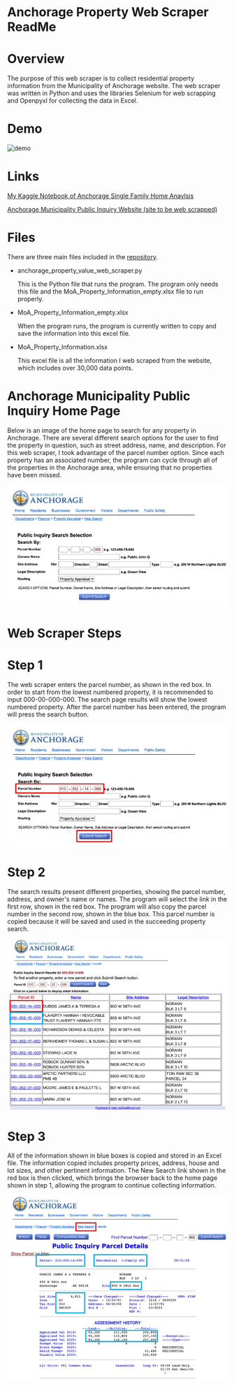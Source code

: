 # Anchorage Property Web Scraper ReadMe

# Overview

The purpose of this web scraper is to collect residential property information from the Municipality of Anchorage website.   The web scraper was written in Python and uses the libraries Selenium for web scrapping and Openpyxl for collecting the data in Excel.

# Demo

![demo](/images/Property_Web_Scraper_Demo.gif)

# Links

[My Kaggle Notebook of Anchorage Single Family Home Anaylsis](https://www.kaggle.com/nathanoliver/anchorage-single-family-home-anaylsis)

[Anchorage Municipality Public Inquiry Website (site to be web scrapped)](https://www.muni.org/pw/public.html)

# Files

There are three main files included in the [repository](https://github.com/denaliyinuo/Web_Scraper_Property_Values).

- anchorage_property_value_web_scraper.py

  This is the Python file that runs the program.  The program only needs this file and the MoA_Property_Information_empty.xlsx file to run properly.

- MoA_Property_Information_empty.xlsx

  When the program runs, the program is currently written to copy and save the information into this excel file.

- MoA_Property_Information.xlsx

  This excel file is all the information I web scraped from the website, which includes over 30,000 data points.

# Anchorage Municipality Public Inquiry Home Page

Below is an image of the home page to search for any property in Anchorage.  There are several different search options for the user to find the property in question, such as street address, name, and description.  For this web scraper, I took advantage of the parcel number option. Since each property has an associated number, the program can cycle through all of the properties in the Anchorage area, while ensuring that no properties have been missed.

![image 1](/images/image1.jpeg)

# Web Scraper Steps
# Step 1

The web scraper enters the parcel number, as shown in the red box.  In order to start from the lowest numbered property, it is recommended to input 000-00-000-000.  The search page results will show the lowest numbered property.  After the parcel number has been entered, the program will press the search button.

![image 2](/images/image2.jpeg)

# Step 2

The search results present different properties, showing the parcel number, address, and owner's name or names.  The program will select the link in the first row, shown in the red box.  The program will also copy the parcel number in the second row, shown in the blue box.  This parcel number is copied because it will be saved and used in the succeeding property search.   

![image 3](/images/image3.jpeg)

# Step 3

All of the information shown in blue boxes is copied and stored in an Excel file.  The information copied includes property prices, address, house and lot sizes, and other pertinent information.  The New Search link shown in the red box is then clicked, which brings the browser back to the home page shown in step 1, allowing the program to continue collecting information.

![image 4](/images/image4.jpeg)

